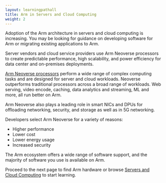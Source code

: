 ```yaml
---
layout: learningpathall
title: Arm in Servers and Cloud Computing
weight: 2
---
```


Adoption of the Arm architecture in servers and cloud computing is increasing. You may be looking for guidance on developing software for Arm or migrating existing applications to Arm. 

Server vendors and cloud service providers use Arm Neoverse processors to create predictable performance, high scalability, and power efficiency for data center and on-premises deployments.

[Arm Neoverse processors](https://www.arm.com/markets/computing-infrastructure/cloud-computing) perform a wide range of complex computing tasks and are designed for server and cloud workloads. Neoverse outperforms traditional processors across a broad range of workloads. Web serving, video encode, caching, data analytics and streaming, ML and more, all run better on Arm.

Arm Neoverse also plays a leading role in smart NICs and DPUs for offloading networking, security, and storage as well as in 5G networking.

Developers select Arm Neoverse for a variety of reasons:
- Higher performance
- Lower cost
- Lower energy usage
- Increased security

The Arm ecosystem offers a wide range of software support, and the majority of software you use is available on Arm. 

Proceed to the next page to find Arm hardware or browse [Servers and Cloud Computing](/learning-paths/servers-and-cloud-computing/) to start learning.


